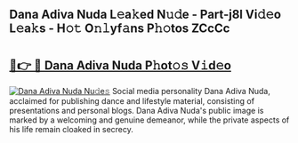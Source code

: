 ## Dana Adiva Nuda L𝚎a𝚔ed N𝚞𝚍e - Part-j8l Vi𝚍𝚎o L𝚎a𝚔s - H𝚘𝚝 O𝚗𝚕yf𝚊ns P𝚑𝚘tos ZCcCc

# <h2><a href="http://kf01per.oniu.top/?m=Dana+Adiva+Nuda">🔗👉 🔴 Dana Adiva Nuda P𝚑ot𝚘𝚜 V𝚒d𝚎o</a></h2>

[![Dana Adiva Nuda Nu𝚍e𝚜](https://i.imgur.com/0qMVB7G.gif)](http://kf01per.oniu.top/?m=Dana+Adiva+Nuda)
Social media personality Dana Adiva Nuda, acclaimed for publishing dance and lifestyle material, consisting of presentations and personal blogs. Dana Adiva Nuda's public image is marked by a welcoming and genuine demeanor, while the private aspects of his life remain cloaked in secrecy.  
